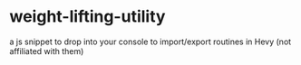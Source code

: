 # weight-lifting-utility

a js snippet to drop into your console to import/export routines in Hevy (not affiliated with them)

